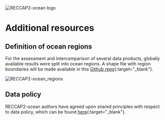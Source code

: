 ---
---
<img src="/img/CCI_reccap2_positive.png" title="RECCAP2-ocean logo" alt="RECCAP2-ocean logo" />

# Additional resources

## Definition of ocean regions

For the assessment and intercomparison of several data products, globally available results were split into ocean regions. A shape file with region boundaries will be made available in this [Github repo](https://github.com/RECCAP2-ocean/shared-resources/tree/master/regions){:target="_blank"}.

![RECCAP2-ocean_regions](https://github.com/RECCAP2-ocean/shared-resources/blob/master/regions/img/basin_all.png)

## Data policy

RECCAP2-ocean authors have agreed upon shared principles with respect to data policy, which can be found [here](documents/DATA_POLICY_RECCAP2-ocean.pdf){:target="_blank"}.
